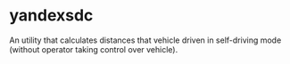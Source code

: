 # yandexsdc

An utility that calculates distances that vehicle driven in self-driving mode (without operator taking control over vehicle).
